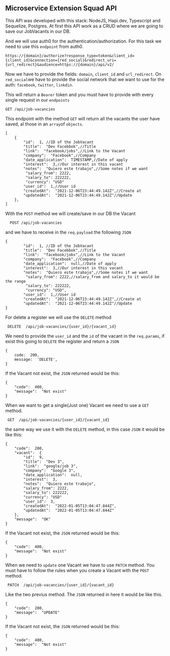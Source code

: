 ## **Microservice Extension Squad API**
This API was developed with this stack: NodeJS, Hapi.dev, Typescript and Sequelize, Postgres.
At first this API work as a CRUD where we are going to save our JobVacants in our DB.

And we will use auth0 for the authentication/authorization. For this task we need to use this `endpoint` from auth0.

    https://{domain}/authorize?response_type=token&client_id={client_id}&connection={red_social}&redirect_uri={url_redirect}&audience=https://{domain}/api/v2/

Now we have to provide the fields: `domain`, `client_id` and `url_redirect`. On `red_social`we have to provide the social network that we want to use for the auth: `facebook`, `twitter`, `linkdin`.

This will return a `Bearer` token and you must have to provide with every single request in our `endpoints`

    GET /api/job-vacancies
This endpoint with the method `GET` will return all the vacants the user have saved, al those in an `array`of `objects`.

    [
	    {
		    "id":  1, //ID of the JobVacant
		    "title":  "Dev Facebbok",//Title
		    "link":  "facebook/jobs",//Link to the Vacant
		    "company":  "Facebook",//Company
		    "date_application":  TIMESTAMP,//Date of apply
		    "interest":  3,//Our interest in this vacant
		    "notes":  "Quiero este trabajo",//Some notes if we want
			 "salary_from": 2222,
			 "salary_to": 222222,
			 "currency": "USD"
		    "user_id":  1,//User id
		    "createdAt":  "2021-12-06T23:44:49.142Z",//Create at
		    "updatedAt":  "2021-12-06T23:44:49.142Z"//Update
	    },
    ]


 With the `POST` method we will create/save in our DB the Vacant

      POST /api/job-vacancies
and we have to receive in the `req.payload` the following `JSON`

    {
		    "id":  1, //ID of the JobVacant
		    "title":  "Dev Facebbok",//Title
		    "link":  "facebook/jobs",//Link to the Vacant
		    "company":  "Facebook",//Company
		    "date_application":  null,//Date of apply
		    "interest":  3,//Our interest in this vacant
		    "notes":  "Quiero este trabajo",//Some notes if we want
			 "salary_from": 2222,//salary_from and salary_to it would be the range
			 "salary_to": 222222,
			 "currency": "USD",
		    "user_id":  1,//User id
		    "createdAt":  "2021-12-06T23:44:49.142Z",//Create at
		    "updatedAt":  "2021-12-06T23:44:49.142Z"//Update
    }
    
   For delete a register we will use the `DELETE` method

     DELETE  /api/job-vacancies/{user_id}/{vacant_id}
We need to provide the `user_id` and the `id` of the vacant in the `req.params`, if exist this going to `DELETE` the register and return a `JSON`

    {
    	code:  200,
    	message:  'DELETE',
    }
If the Vacant not exist, the `JSON` returned would be this:

    {
    	"code":  400,
    	"message":  "Not exist"
    }

    
When we want to get a single(Just one) Vacant we need to use a `GET` method.

     GET  /api/job-vacancies/{user_id}/{vacant_id}

 the same way we use it with the `DELETE` method, in this case `JSON` it would be like this:

    {
    	"code":  200,
    	"vacant":  {
    		"id":  9,
    		"title":  "Dev 3",
    		"link":  "google/job 3",
    		"company":  "Google 3",
    		"date_application":  null,
    		"interest":  3,
    		"notes":  "Quiero este trabajo",
			"salary_from": 2222,
			"salary_to": 222222,
			"currency": "USD"
    		"user_id":  3,
    		"createdAt":  "2022-01-05T13:04:47.844Z",
    		"updatedAt":  "2022-01-05T13:04:47.844Z"
    	},
    	"message":  "OK"
    }

If the Vacant not exist, the `JSON` returned would be this:

    {
    	"code":  400,
    	"message":  "Not exist"
    }

When we need to `update` one Vacant we have to use `PATCH` method. You must have to follow the rules when you create a Vacant with the `POST` method.

     PATCH  /api/job-vacancies/{user_id}/{vacant_id}

Like the two previus method. The `JSON` returned in here it would be like this.

    {
    	"code":  200,
    	"message":  "UPDATE"
    }
If the Vacant not exist, the `JSON` returned would be this:

	{
		"code":  400,
		"message":  "Not exist"
	}